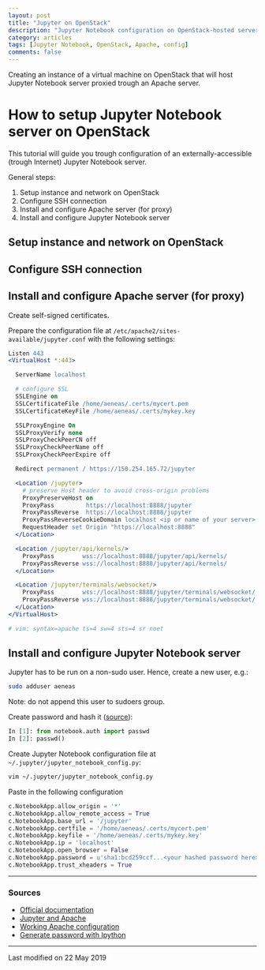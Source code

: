 ```yaml
---
layout: post
title: "Jupyter on OpenStack"
description: "Jupyter Notebook configuration on OpenStack-hosted server"
category: articles
tags: [Jupyter Notebook, OpenStack, Apache, config]
comments: false
---
```


Creating an instance of a virtual machine on OpenStack that will host Jupyter Notebook server proxied trough an Apache server.

# How to setup Jupyter Notebook server on OpenStack

This tutorial will guide you trough configuration of an externally-accessible (trough Internet) Jupyter Notebook server.

General steps:
1. Setup instance and network on OpenStack
2. Configure SSH connection
3. Install and configure Apache server (for proxy)
4. Install and configure Jupyter Notebook server


## Setup instance and network on OpenStack

## Configure SSH connection

## Install and configure Apache server (for proxy)

Create self-signed certificates.

Prepare the configuration file at `/etc/apache2/sites-available/jupyter.conf` with the following settings:
```apache
Listen 443
<VirtualHost *:443>

  ServerName localhost

  # configure SSL
  SSLEngine on
  SSLCertificateFile /home/aeneas/.certs/mycert.pem
  SSLCertificateKeyFile /home/aeneas/.certs/mykey.key

  SSLProxyEngine On
  SSLProxyVerify none
  SSLProxyCheckPeerCN off
  SSLProxyCheckPeerName off
  SSLProxyCheckPeerExpire off

  Redirect permanent / https://150.254.165.72/jupyter

  <Location /jupyter>
    # preserve Host header to avoid cross-origin problems
    ProxyPreserveHost on
    ProxyPass         https://localhost:8888/jupyter
    ProxyPassReverse  https://localhost:8888/jupyter
    ProxyPassReverseCookieDomain localhost <ip or name of your server>
    RequestHeader set Origin "https://localhost:8888"
  </Location>

  <Location /jupyter/api/kernels/>
	ProxyPass        wss://localhost:8888/jupyter/api/kernels/
	ProxyPassReverse wss://localhost:8888/jupyter/api/kernels/
  </Location>

  <Location /jupyter/terminals/websocket/>
	ProxyPass        wss://localhost:8888/jupyter/terminals/websocket/
	ProxyPassReverse wss://localhost:8888/jupyter/terminals/websocket/
  </Location>
</VirtualHost>

# vim: syntax=apache ts=4 sw=4 sts=4 sr noet
```

## Install and configure Jupyter Notebook server

Jupyter has to be run on a non-sudo user. Hence, create a new user, e.g.:
```bash
sudo adduser aeneas
```
Note: do not append this user to sudoers group.

Create password and hash it ([source](https://jupyter-notebook.readthedocs.io/en/stable/public_server.html#preparing-a-hashed-password)):
```python
In [1]: from notebook.auth import passwd
In [2]: passwd()
```

Create Jupyter Notebook configuration file at `~/.jupyter/jupyter_notebook_config.py`:
```bash
vim ~/.jupyter/jupyter_notebook_config.py
```

Paste in the following configuration
```python
c.NotebookApp.allow_origin = '*'
c.NotebookApp.allow_remote_access = True
c.NotebookApp.base_url = '/jupyter'
c.NotebookApp.certfile = '/home/aeneas/.certs/mycert.pem'
c.NotebookApp.keyfile = '/home/aeneas/.certs/mykey.key'
c.NotebookApp.ip = 'localhost'
c.NotebookApp.open_browser = False
c.NotebookApp.password = u'sha1:bcd259ccf...<your hashed password here>'
c.NotebookApp.trust_xheaders = True
```

***

### Sources

 * [Official documentation](https://jupyter-notebook.readthedocs.io/en/stable/public_server.html#using-lets-encrypt)
 * [Jupyter and Apache](https://www.linode.com/docs/applications/big-data/install-a-jupyter-notebook-server-on-a-linode-behind-an-apache-reverse-proxy/)
 * [Working Apache configuration](https://stackoverflow.com/a/28819231/8877692)
 * [Generate password with Ipython](https://github.com/paderijk/jupyter-password/blob/master/jupyter-password.py)

***

Last modified on 22 May 2019

